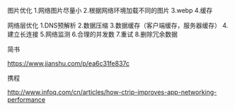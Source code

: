 图片优化
1.网络图片尽量小
2.根据网络环境加载不同的图片
3.webp
4.缓存

网络层优化
1.DNS预解析
2.数据压缩
3.数据缓存（客户端缓存，服务器缓存）
4.建立长连接
5.网络监测
6.合理的并发数
7.重试
8.删除冗余数据


简书 

https://www.jianshu.com/p/ea6c31fe837c

携程

http://www.infoq.com/cn/articles/how-ctrip-improves-app-networking-performance